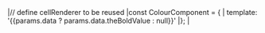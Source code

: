 <framework-specific-section frameworks="vue">
<snippet transform={false}>
|// define cellRenderer to be reused
|const ColourComponent = {
|   template: '<span>{{params.data ? params.data.theBoldValue : null}}</span>'
|};
|
</snippet>
</framework-specific-section>